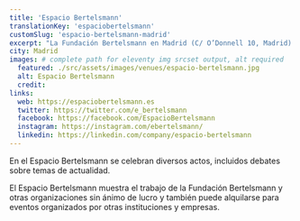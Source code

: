 ```yaml
---
title: 'Espacio Bertelsmann'
translationKey: 'espaciobertelsmann'
customSlug: 'espacio-bertelsmann-madrid'
excerpt: "La Fundación Bertelsmann en Madrid (C/ O’Donnell 10, Madrid) es un lugar donde la gente se reúne, aprende y busca soluciones innovadoras para promover un cambio social positivo."
city: Madrid
images: # complete path for eleventy img srcset output, alt required
  featured: ./src/assets/images/venues/espacio-bertelsmann.jpg
  alt: Espacio Bertelsmann
  credit:
links:
  web: https://espaciobertelsmann.es
  twitter: https://twitter.com/e_bertelsmann
  facebook: https://facebook.com/EspacioBertelsmann
  instagram: https://instagram.com/ebertelsmann/
  linkedin: https://linkedin.com/company/espacio-bertelsmann
---
```


En el Espacio Bertelsmann se celebran diversos actos, incluidos debates sobre temas de actualidad.

El Espacio Bertelsmann muestra el trabajo de la Fundación Bertelsmann y otras organizaciones sin ánimo de lucro y también puede alquilarse para eventos organizados por otras instituciones y empresas.
